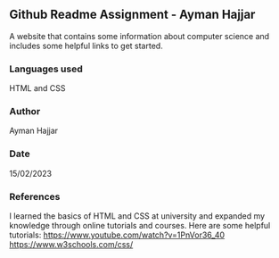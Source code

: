 ## Github Readme Assignment - Ayman Hajjar

A website that contains some information about computer science and includes some helpful links to get started.

### Languages used
HTML and CSS

### Author
Ayman Hajjar

### Date
15/02/2023

### References
I learned the basics of HTML and CSS at university and expanded my knowledge through online tutorials and courses. Here are some helpful tutorials:
https://www.youtube.com/watch?v=1PnVor36_40
https://www.w3schools.com/css/
